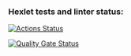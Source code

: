 ### Hexlet tests and linter status:
[![Actions Status](https://github.com/mashizinga/frontend-project-46/actions/workflows/hexlet-check.yml/badge.svg)](https://github.com/mashizinga/frontend-project-46/actions)

[![Quality Gate Status](https://sonarcloud.io/api/project_badges/measure?project=mashizinga_frontend-project-46&metric=alert_status)](https://sonarcloud.io/summary/new_code?id=mashizinga_frontend-project-46)